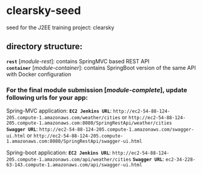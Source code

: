 # clearsky-seed	
seed for the J2EE training project: clearsky 	

## directory structure:	
**`rest`** [*module-rest*]: contains SpringMVC based REST API	
**`container`** [*module-container*]: contains SpringBoot version of the same API with Docker configuration

### For the final module submission [*module-complete*], update following urls for your app:    

Spring-MVC application:
**`EC2 Jenkins URL`**: `http://ec2-54-88-124-205.compute-1.amazonaws.com/weather/cities` or `http://ec2-54-88-124-205.compute-1.amazonaws.com:8080/SpringRestApi/weather/cities`  
**`Swagger URL`**: `http://ec2-54-88-124-205.compute-1.amazonaws.com/swagger-ui.html` or  `http://ec2-54-88-124-205.compute-1.amazonaws.com:8080/SpringRestApi/swagger-ui.html`

Spring-boot application:
**`EC2 Jenkins URL`**: `http://ec2-54-88-124-205.compute-1.amazonaws.com/api/weather/cities`
**`Swagger URL`**: `ec2-34-228-63-143.compute-1.amazonaws.com/api/swagger-ui.html` 
